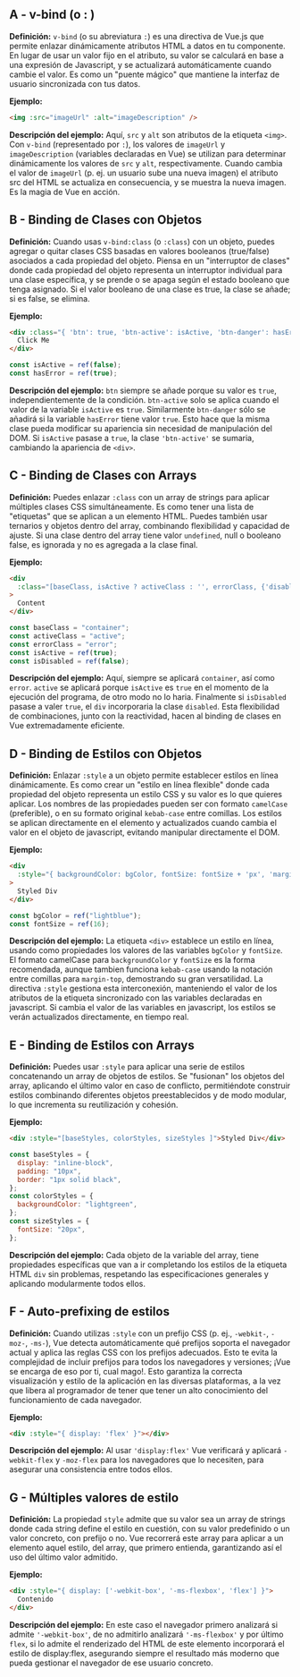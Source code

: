 ## A - v-bind (o : )

**Definición:** `v-bind` (o su abreviatura `:`) es una directiva de Vue.js que permite enlazar dinámicamente atributos HTML a datos en tu componente. En lugar de usar un valor fijo en el atributo, su valor se calculará en base a una expresión de Javascript, y se actualizará automáticamente cuando cambie el valor. Es como un "puente mágico" que mantiene la interfaz de usuario sincronizada con tus datos.

**Ejemplo:**

```html
<img :src="imageUrl" :alt="imageDescription" />
```

**Descripción del ejemplo:** Aquí, `src` y `alt` son atributos de la etiqueta `<img>`. Con `v-bind` (representado por `:`), los valores de `imageUrl` y `imageDescription` (variables declaradas en Vue) se utilizan para determinar dinámicamente los valores de `src` y `alt`, respectivamente. Cuando cambia el valor de `imageUrl` (p. ej. un usuario sube una nueva imagen) el atributo src del HTML se actualiza en consecuencia, y se muestra la nueva imagen. Es la magia de Vue en acción.

## B - Binding de Clases con Objetos

**Definición:** Cuando usas `v-bind:class` (o `:class`) con un objeto, puedes agregar o quitar clases CSS basadas en valores booleanos (true/false) asociados a cada propiedad del objeto. Piensa en un "interruptor de clases" donde cada propiedad del objeto representa un interruptor individual para una clase específica, y se prende o se apaga según el estado booleano que tenga asignado. Si el valor booleano de una clase es true, la clase se añade; si es false, se elimina.

**Ejemplo:**

```html
<div :class="{ 'btn': true, 'btn-active': isActive, 'btn-danger': hasError }">
  Click Me
</div>
```

```javascript
const isActive = ref(false);
const hasError = ref(true);
```

**Descripción del ejemplo:** `btn` siempre se añade porque su valor es `true`, independientemente de la condición. `btn-active` solo se aplica cuando el valor de la variable `isActive` es `true`. Similarmente `btn-danger` sólo se añadirá si la variable `hasError` tiene valor `true`. Esto hace que la misma clase pueda modificar su apariencia sin necesidad de manipulación del DOM. Si `isActive` pasase a `true`, la clase `'btn-active'` se sumaria, cambiando la apariencia de `<div>`.

## C - Binding de Clases con Arrays

**Definición:** Puedes enlazar `:class` con un array de strings para aplicar múltiples clases CSS simultáneamente. Es como tener una lista de "etiquetas" que se aplican a un elemento HTML. Puedes también usar ternarios y objetos dentro del array, combinando flexibilidad y capacidad de ajuste. Si una clase dentro del array tiene valor `undefined`, null o booleano false, es ignorada y no es agregada a la clase final.

**Ejemplo:**

```html
<div
  :class="[baseClass, isActive ? activeClass : '', errorClass, {'disabled':isDisabled}]"
>
  Content
</div>
```

```javascript
const baseClass = "container";
const activeClass = "active";
const errorClass = "error";
const isActive = ref(true);
const isDisabled = ref(false);
```

**Descripción del ejemplo:** Aquí, siempre se aplicará `container`, así como `error`. `active` se aplicará porque `isActive` es `true` en el momento de la ejecución del programa, de otro modo no lo haria. Finalmente si `isDisabled` pasase a valer `true`, el `div` incorporaria la clase `disabled`.
Esta flexibilidad de combinaciones, junto con la reactividad, hacen al binding de clases en Vue extremadamente eficiente.

## D - Binding de Estilos con Objetos

**Definición:** Enlazar `:style` a un objeto permite establecer estilos en línea dinámicamente. Es como crear un "estilo en línea flexible" donde cada propiedad del objeto representa un estilo CSS y su valor es lo que quieres aplicar. Los nombres de las propiedades pueden ser con formato `camelCase` (preferible), o en su formato original `kebab-case` entre comillas. Los estilos se aplican directamente en el elemento y actualizados cuando cambia el valor en el objeto de javascript, evitando manipular directamente el DOM.

**Ejemplo:**

```html
<div
  :style="{ backgroundColor: bgColor, fontSize: fontSize + 'px', 'margin-top':'10px'  }"
>
  Styled Div
</div>
```

```javascript
const bgColor = ref("lightblue");
const fontSize = ref(16);
```

**Descripción del ejemplo:** La etiqueta `<div>` establece un estilo en línea, usando como propiedades los valores de las variables `bgColor` y `fontSize`. El formato camelCase para `backgroundColor` y `fontSize` es la forma recomendada, aunque tambien funciona `kebab-case` usando la notación entre comillas para `margin-top`, demostrando su gran versatilidad. La directiva `:style` gestiona esta interconexión, manteniendo el valor de los atributos de la etiqueta sincronizado con las variables declaradas en javascript. Si cambia el valor de las variables en javascript, los estilos se verán actualizados directamente, en tiempo real.

## E - Binding de Estilos con Arrays

**Definición:** Puedes usar `:style` para aplicar una serie de estilos concatenando un array de objetos de estilos. Se "fusionan" los objetos del array, aplicando el último valor en caso de conflicto, permitiéndote construir estilos combinando diferentes objetos preestablecidos y de modo modular, lo que incrementa su reutilización y cohesión.

**Ejemplo:**

```html
<div :style="[baseStyles, colorStyles, sizeStyles ]">Styled Div</div>
```

```javascript
const baseStyles = {
  display: "inline-block",
  padding: "10px",
  border: "1px solid black",
};
const colorStyles = {
  backgroundColor: "lightgreen",
};
const sizeStyles = {
  fontSize: "20px",
};
```

**Descripción del ejemplo:** Cada objeto de la variable del array, tiene propiedades específicas que van a ir completando los estilos de la etiqueta HTML `div` sin problemas, respetando las especificaciones generales y aplicando modularmente todos ellos.

## F - Auto-prefixing de estilos

**Definición:** Cuando utilizas `:style` con un prefijo CSS (p. ej., `-webkit-`, `-moz-`, `-ms-`), Vue detecta automáticamente qué prefijos soporta el navegador actual y aplica las reglas CSS con los prefijos adecuados. Esto te evita la complejidad de incluir prefijos para todos los navegadores y versiones; ¡Vue se encarga de eso por ti, cual mago!. Esto garantiza la correcta visualización y estilo de la aplicación en las diversas plataformas, a la vez que libera al programador de tener que tener un alto conocimiento del funcionamiento de cada navegador.

**Ejemplo:**

```html
<div :style="{ display: 'flex' }"></div>
```

**Descripción del ejemplo:** Al usar `'display:flex'` Vue verificará y aplicará `-webkit-flex` y `-moz-flex` para los navegadores que lo necesiten, para asegurar una consistencia entre todos ellos.

## G - Múltiples valores de estilo

**Definición:** La propiedad `style` admite que su valor sea un array de strings donde cada string define el estilo en cuestión, con su valor predefinido o un valor concreto, con prefijo o no. Vue recorrerá este array para aplicar a un elemento aquel estilo, del array, que primero entienda, garantizando así el uso del último valor admitido.

**Ejemplo:**

```html
<div :style="{ display: ['-webkit-box', '-ms-flexbox', 'flex'] }">
  Contenido
</div>
```

**Descripción del ejemplo:** En este caso el navegador primero analizará si admite `'-webkit-box'`, de no admitirlo analizará `'-ms-flexbox'` y por último `flex`, si lo admite el renderizado del HTML de este elemento incorporará el estilo de display:flex, asegurando siempre el resultado más moderno que pueda gestionar el navegador de ese usuario concreto.
